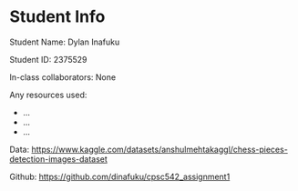 # Student Info
Student Name: Dylan Inafuku

Student ID: 2375529

In-class collaborators: None

Any resources used: 
* ...
* ...
* ...

Data: https://www.kaggle.com/datasets/anshulmehtakaggl/chess-pieces-detection-images-dataset

Github: https://github.com/dinafuku/cpsc542_assignment1
